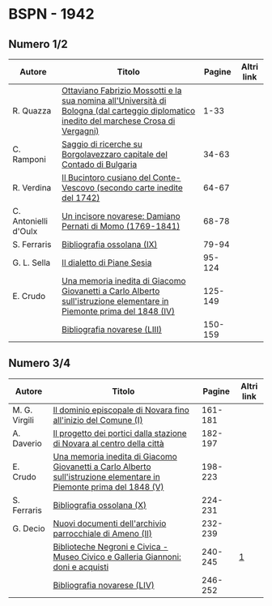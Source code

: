 # BSPN - 1942


## Numero 1/2

| Autore               | Titolo                                                                                                                                                                                        | Pagine  | Altri link |
|----------------------|-----------------------------------------------------------------------------------------------------------------------------------------------------------------------------------------------|---------|------------|
| R. Quazza            | [Ottaviano Fabrizio Mossotti e la sua nomina all'Università di Bologna (dal carteggio diplomatico inedito del marchese Crosa di Vergagni)](https://en.calameo.com/read/0072607350ae240baa389) | 1-33    |            |
| C. Ramponi           | [Saggio di ricerche su Borgolavezzaro capitale del Contado di Bulgaria](https://en.calameo.com/read/0072607350ae240baa389)                                                                    | 34-63   |            |
| R. Verdina           | [Il Bucintoro cusiano del Conte-Vescovo (secondo carte inedite del 1742)](https://en.calameo.com/read/0072607350ae240baa389)                                                                  | 64-67   |            |
| C. Antonielli d'Oulx | [Un incisore novarese: Damiano Pernati di Momo (1769-1841)](https://en.calameo.com/read/0072607350ae240baa389)                                                                                | 68-78   |            |
| S. Ferraris          | [Bibliografia ossolana (IX)](https://en.calameo.com/read/0072607350ae240baa389)                                                                                                               | 79-94   |            |
| G. L. Sella          | [Il dialetto di Piane Sesia](https://en.calameo.com/read/0072607350ae240baa389)                                                                                                               | 95-124  |            |
| E. Crudo             | [Una memoria inedita di Giacomo Giovanetti a Carlo Alberto sull'istruzione elementare in Piemonte prima del 1848 (IV)](https://en.calameo.com/read/0072607350ae240baa389)                     | 125-149 |            |
|                      | [Bibliografia novarese (LIII)](https://en.calameo.com/read/0072607350ae240baa389)                                                                                                             | 150-159 |            |


## Numero 3/4

| Autore        | Titolo                                                                                                                                                                   | Pagine  | Altri link                                             |
|---------------|--------------------------------------------------------------------------------------------------------------------------------------------------------------------------|---------|--------------------------------------------------------|
| M. G. Virgili | [Il dominio episcopale di Novara fino all'inizio del Comune (I)](https://en.calameo.com/read/00726073552c2f14e5e1d)                                                      | 161-181 |                                                        |
| A. Daverio    | [Il progetto dei portici dalla stazione di Novara al centro della città](https://en.calameo.com/read/00726073552c2f14e5e1d)                                              | 182-197 |                                                        |
| E. Crudo      | [Una memoria inedita di Giacomo Giovanetti a Carlo Alberto sull'istruzione elementare in Piemonte prima del 1848 (V)](https://en.calameo.com/read/00726073552c2f14e5e1d) | 198-223 |                                                        |
| S. Ferraris   | [Bibliografia ossolana (X)](https://en.calameo.com/read/00726073552c2f14e5e1d)                                                                                           | 224-231 |                                                        |
| G. Decio      | [Nuovi documenti dell'archivio parrocchiale di Ameno (II)](https://en.calameo.com/read/00726073552c2f14e5e1d)                                                            | 232-239 |                                                        |
|               | [Biblioteche Negroni e Civica - Museo Civico e Galleria Giannoni: doni e acquisti](http://www.ssno.it/BSPNo/bspn_not42.html#423)                                         | 240-245 | [1](https://en.calameo.com/read/00726073552c2f14e5e1d) |
|               | [Bibliografia novarese (LIV)](https://en.calameo.com/read/00726073552c2f14e5e1d)                                                                                         | 246-252 |                                                        |
